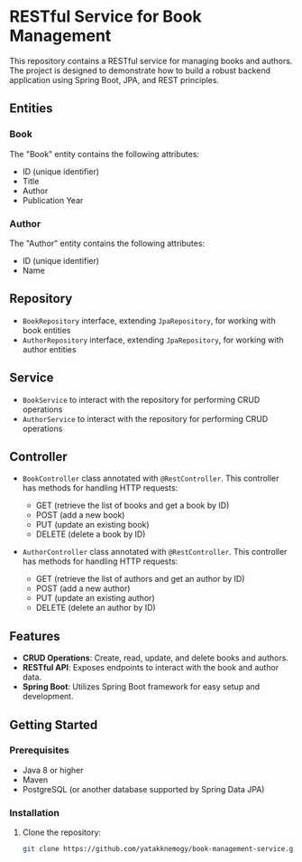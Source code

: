 # RESTful Service for Book Management

This repository contains a RESTful service for managing books and authors. The project is designed to demonstrate how to build a robust backend application using Spring Boot, JPA, and REST principles.

## Entities

### Book

The "Book" entity contains the following attributes:
- ID (unique identifier)
- Title
- Author
- Publication Year

### Author

The "Author" entity contains the following attributes:
- ID (unique identifier)
- Name

## Repository

- `BookRepository` interface, extending `JpaRepository`, for working with book entities
- `AuthorRepository` interface, extending `JpaRepository`, for working with author entities

## Service

- `BookService` to interact with the repository for performing CRUD operations
- `AuthorService` to interact with the repository for performing CRUD operations

## Controller

- `BookController` class annotated with `@RestController`. This controller has methods for handling HTTP requests:
  - GET (retrieve the list of books and get a book by ID)
  - POST (add a new book)
  - PUT (update an existing book)
  - DELETE (delete a book by ID)

- `AuthorController` class annotated with `@RestController`. This controller has methods for handling HTTP requests:
  - GET (retrieve the list of authors and get an author by ID)
  - POST (add a new author)
  - PUT (update an existing author)
  - DELETE (delete an author by ID)

## Features

- **CRUD Operations**: Create, read, update, and delete books and authors.
- **RESTful API**: Exposes endpoints to interact with the book and author data.
- **Spring Boot**: Utilizes Spring Boot framework for easy setup and development.

## Getting Started

### Prerequisites

- Java 8 or higher
- Maven
- PostgreSQL (or another database supported by Spring Data JPA)

### Installation

1. Clone the repository:
   ```sh
   git clone https://github.com/yatakknemogy/book-management-service.git
